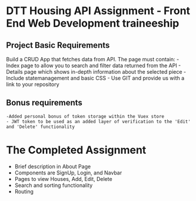 # DTT Housing API Assignment - Front End Web Development traineeship

## Project Basic Requirements

Build a CRUD App that fetches data from API. The page must contain:
    - Index page to allow you to search and filter data returned from the API 
    - Details page which shows in-depth information about the selected piece
    - Include statemanagement and basic CSS 
    - Use GIT and provide us with a link to your repository

## Bonus requirements
    -Added personal bonus of token storage within the Vuex store
    - JWT token to be used as an added layer of verification to the 'Edit' and 'Delete' functionality

# The Completed Assignment

 - Brief description in About Page
 - Components are SignUp, Login, and Navbar
 - Pages to view Houses, Add, Edit, Delete
 - Search and sorting functionality
 - Routing



